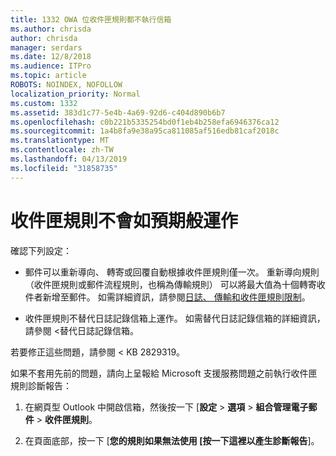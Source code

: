 ```yaml
---
title: 1332 OWA 位收件匣規則都不執行信箱
ms.author: chrisda
author: chrisda
manager: serdars
ms.date: 12/8/2018
ms.audience: ITPro
ms.topic: article
ROBOTS: NOINDEX, NOFOLLOW
localization_priority: Normal
ms.custom: 1332
ms.assetid: 383d1c77-5e4b-4a69-92d6-c404d890b6b7
ms.openlocfilehash: c0b221b5335254bd0f1eb4b258efa6946376ca12
ms.sourcegitcommit: 1a4b8fa9e38a95ca811085af516edb81caf2018c
ms.translationtype: MT
ms.contentlocale: zh-TW
ms.lasthandoff: 04/13/2019
ms.locfileid: "31858735"
---
```

# <a name="an-inbox-rule-doesnt-work-as-expected"></a>收件匣規則不會如預期般運作

確認下列設定：

- 郵件可以重新導向、 轉寄或回覆自動根據收件匣規則僅一次。 重新導向規則 （收件匣規則或郵件流程規則，也稱為傳輸規則） 可以將最大值為十個轉寄收件者新增至郵件。 如需詳細資訊，請參閱[日誌、 傳輸和收件匣規則限制](https://docs.microsoft.com/office365/servicedescriptions/exchange-online-service-description/exchange-online-limits)。

- 收件匣規則不替代日誌記錄信箱上運作。 如需替代日誌記錄信箱的詳細資訊，請參閱 <<c0>替代日誌記錄信箱。

若要修正這些問題，請參閱 < <b0>KB 2829319</b0>。

如果不套用先前的問題，請向上呈報給 Microsoft 支援服務問題之前執行收件匣規則診斷報告：

1. 在網頁型 Outlook 中開啟信箱，然後按一下 [**設定** \> **選項** \> **組合管理電子郵件** \> **收件匣規則**。

2. 在頁面底部，按一下 [**您的規則如果無法使用 [按一下這裡以產生診斷報告**]。
